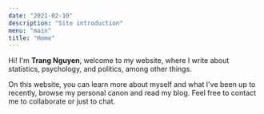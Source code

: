 ```yaml
---
date: "2021-02-10"
description: "Site introduction"
menu: "main"
title: "Home"
---
```


Hi! I'm **Trang Nguyen**, welcome to my website, where I write about statistics, psychology, and politics, among other things.

On this website, you can learn more about myself and what I've been up to recently, browse my personal canon and read my blog. Feel free to contact me to collaborate or just to chat.  






